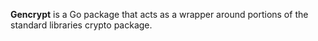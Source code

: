 **Gencrypt** is a Go package that acts as a wrapper around portions of the standard libraries crypto package.  
